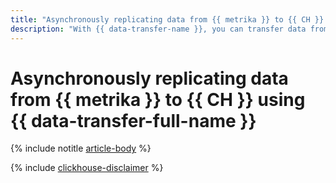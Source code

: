 ```yaml
---
title: "Asynchronously replicating data from {{ metrika }} to {{ CH }} using {{ data-transfer-full-name }}"
description: "With {{ data-transfer-name }}, you can transfer data from a {{ metrika }} tag to a {{ CH }} cluster."
---
```


# Asynchronously replicating data from {{ metrika }} to {{ CH }} using {{ data-transfer-full-name }}

{% include notitle [article-body](../../_tutorials/dataplatform/metrika-to-clickhouse.md) %}

{% include [clickhouse-disclaimer](../../_includes/clickhouse-disclaimer.md) %}
